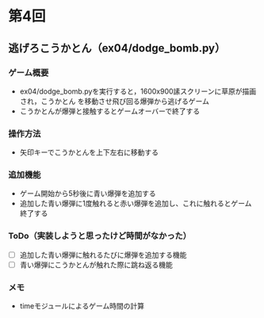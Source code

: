 # 第4回
## 逃げろこうかとん（ex04/dodge_bomb.py）
### ゲーム概要
- ex04/dodge_bomb.pyを実行すると，1600x900䛾スクリーンに草原が描画され，こうかとん
を移動させ飛び回る爆弾から逃げるゲーム
- こうかとんが爆弾と接触するとゲームオーバーで終了する
### 操作方法
- 矢印キーでこうかとんを上下左右に移動する
### 追加機能
- ゲーム開始から5秒後に青い爆弾を追加する
- 追加した青い爆弾に1度触れると赤い爆弾を追加し、これに触れるとゲーム終了する
### ToDo（実装しようと思ったけど時間がなかった）
- [ ] 追加した青い爆弾に触れるたびに爆弾を追加する機能
- [ ] 青い爆弾にこうかとんが触れた際に跳ね返る機能
### メモ
- timeモジュールによるゲーム時間の計算